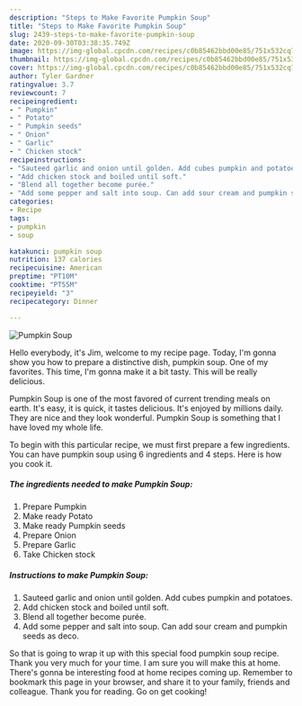 ```yaml
---
description: "Steps to Make Favorite Pumpkin Soup"
title: "Steps to Make Favorite Pumpkin Soup"
slug: 2439-steps-to-make-favorite-pumpkin-soup
date: 2020-09-30T03:38:35.749Z
image: https://img-global.cpcdn.com/recipes/c0b85462bbd00e85/751x532cq70/pumpkin-soup-recipe-main-photo.jpg
thumbnail: https://img-global.cpcdn.com/recipes/c0b85462bbd00e85/751x532cq70/pumpkin-soup-recipe-main-photo.jpg
cover: https://img-global.cpcdn.com/recipes/c0b85462bbd00e85/751x532cq70/pumpkin-soup-recipe-main-photo.jpg
author: Tyler Gardner
ratingvalue: 3.7
reviewcount: 7
recipeingredient:
- " Pumpkin"
- " Potato"
- " Pumpkin seeds"
- " Onion"
- " Garlic"
- " Chicken stock"
recipeinstructions:
- "Sauteed garlic and onion until golden. Add cubes pumpkin and potatoes."
- "Add chicken stock and boiled until soft."
- "Blend all together become purée."
- "Add some pepper and salt into soup. Can add sour cream and pumpkin seeds as deco."
categories:
- Recipe
tags:
- pumpkin
- soup

katakunci: pumpkin soup 
nutrition: 137 calories
recipecuisine: American
preptime: "PT10M"
cooktime: "PT55M"
recipeyield: "3"
recipecategory: Dinner

---
```



![Pumpkin Soup](https://img-global.cpcdn.com/recipes/c0b85462bbd00e85/751x532cq70/pumpkin-soup-recipe-main-photo.jpg)

Hello everybody, it's Jim, welcome to my recipe page. Today, I'm gonna show you how to prepare a distinctive dish, pumpkin soup. One of my favorites. This time, I'm gonna make it a bit tasty. This will be really delicious.

Pumpkin Soup is one of the most favored of current trending meals on earth. It's easy, it is quick, it tastes delicious. It's enjoyed by millions daily. They are nice and they look wonderful. Pumpkin Soup is something that I have loved my whole life.




To begin with this particular recipe, we must first prepare a few ingredients. You can have pumpkin soup using 6 ingredients and 4 steps. Here is how you cook it.

<!--inarticleads1-->

##### The ingredients needed to make Pumpkin Soup:

1. Prepare  Pumpkin
1. Make ready  Potato
1. Make ready  Pumpkin seeds
1. Prepare  Onion
1. Prepare  Garlic
1. Take  Chicken stock




<!--inarticleads2-->

##### Instructions to make Pumpkin Soup:

1. Sauteed garlic and onion until golden. Add cubes pumpkin and potatoes.
1. Add chicken stock and boiled until soft.
1. Blend all together become purée.
1. Add some pepper and salt into soup. Can add sour cream and pumpkin seeds as deco.




So that is going to wrap it up with this special food pumpkin soup recipe. Thank you very much for your time. I am sure you will make this at home. There's gonna be interesting food at home recipes coming up. Remember to bookmark this page in your browser, and share it to your family, friends and colleague. Thank you for reading. Go on get cooking!
